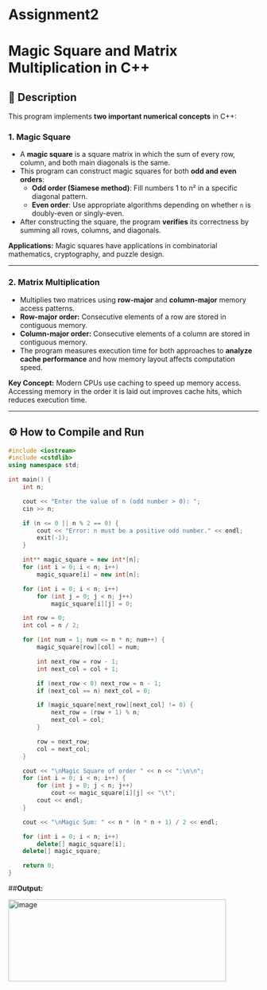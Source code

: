 # Assignment2

# Magic Square and Matrix Multiplication in C++

## 📘 Description

This program implements **two important numerical concepts** in C++:

### 1. Magic Square
- A **magic square** is a square matrix in which the sum of every row, column, and both main diagonals is the same.  
- This program can construct magic squares for both **odd and even orders**:
  - **Odd order (Siamese method)**: Fill numbers 1 to n² in a specific diagonal pattern.  
  - **Even order**: Use appropriate algorithms depending on whether `n` is doubly-even or singly-even.
- After constructing the square, the program **verifies** its correctness by summing all rows, columns, and diagonals.  

**Applications:** Magic squares have applications in combinatorial mathematics, cryptography, and puzzle design.

---

### 2. Matrix Multiplication
- Multiplies two matrices using **row-major** and **column-major** memory access patterns.  
- **Row-major order:** Consecutive elements of a row are stored in contiguous memory.  
- **Column-major order:** Consecutive elements of a column are stored in contiguous memory.  
- The program measures execution time for both approaches to **analyze cache performance** and how memory layout affects computation speed.  

**Key Concept:** Modern CPUs use caching to speed up memory access. Accessing memory in the order it is laid out improves cache hits, which reduces execution time.

---

## ⚙️ How to Compile and Run
```cpp
#include <iostream>
#include <cstdlib>
using namespace std;

int main() {
    int n;

    cout << "Enter the value of n (odd number > 0): ";
    cin >> n;

    if (n <= 0 || n % 2 == 0) {
        cout << "Error: n must be a positive odd number." << endl;
        exit(-1);
    }

    int** magic_square = new int*[n];
    for (int i = 0; i < n; i++)
        magic_square[i] = new int[n];

    for (int i = 0; i < n; i++)
        for (int j = 0; j < n; j++)
            magic_square[i][j] = 0;

    int row = 0;
    int col = n / 2;

    for (int num = 1; num <= n * n; num++) {
        magic_square[row][col] = num;

        int next_row = row - 1;
        int next_col = col + 1;

        if (next_row < 0) next_row = n - 1;
        if (next_col == n) next_col = 0;

        if (magic_square[next_row][next_col] != 0) {
            next_row = (row + 1) % n;
            next_col = col;
        }

        row = next_row;
        col = next_col;
    }

    cout << "\nMagic Square of order " << n << ":\n\n";
    for (int i = 0; i < n; i++) {
        for (int j = 0; j < n; j++)
            cout << magic_square[i][j] << "\t";
        cout << endl;
    }

    cout << "\nMagic Sum: " << n * (n * n + 1) / 2 << endl;

    for (int i = 0; i < n; i++)
        delete[] magic_square[i];
    delete[] magic_square;

    return 0;
}
```


##**Output:**


<img width="438" height="165" alt="image" src="https://github.com/user-attachments/assets/70943164-8e02-42e0-bbef-0d21c0fc09f5" />
